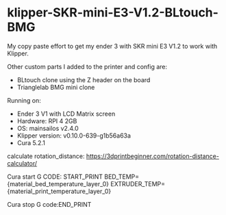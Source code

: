 # klipper-SKR-mini-E3-V1.2-BLtouch-BMG

My copy paste effort to get my ender 3 with SKR mini E3 V1.2 to work with Klipper.

Other custom parts I added to the printer and config are:
- BLtouch clone using the Z header on the board
- Trianglelab BMG mini clone

Running on:
- Ender 3 V1 with LCD Matrix screen
- Hardware: RPI 4 2GB
- OS: mainsailos v2.4.0
- Klipper version: v0.10.0-639-g1b56a63a
- Cura 5.2.1

calculate rotation_distance: https://3dprintbeginner.com/rotation-distance-calculator/


Cura start G CODE: START_PRINT BED_TEMP={material_bed_temperature_layer_0} EXTRUDER_TEMP={material_print_temperature_layer_0}

Cura stop G code:END_PRINT
